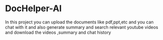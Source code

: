 # DocHelper-AI
In this project you can upload the documents like pdf,ppt,etc and you can chat with it and also generate summary and search relevant youtube videos and download the videos ,summary and chat history
